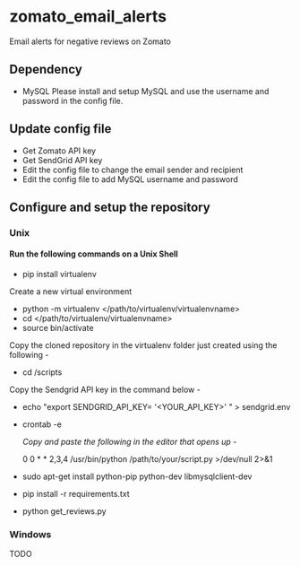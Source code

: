 # zomato_email_alerts
Email alerts for negative reviews on Zomato

## Dependency
* MySQL
  Please install and setup MySQL and use the username and password in the config file.

## Update config file
* Get Zomato API key
* Get SendGrid API key
* Edit the config file to change the email sender and recipient
* Edit the config file to add MySQL username and password

## Configure and setup the repository
### Unix

#### Run the following commands on a Unix Shell
* pip install virtualenv

Create a new virtual environment

* python -m virtualenv </path/to/virtualenv/virtualenvname>
* cd </path/to/virtualenv/virtualenvname>
* source bin/activate

Copy the cloned repository in the virtualenv folder just created using the following -

* cd <cloned repository>/scripts

Copy the Sendgrid API key in the command below - 

* echo "export SENDGRID_API_KEY= '<YOUR_API_KEY>' " > sendgrid.env

<!-- Set up cronjob for periodically running the script. -->
<!-- Runs the script and checks for negative reviews every Tuesday, Wednesday and Thursday at 0000hrs -->
* crontab -e

  _Copy and paste the following in the editor that opens up -_
  
  0 0 * * 2,3,4 /usr/bin/python /path/to/your/script.py >/dev/null 2>&1

* sudo apt-get install python-pip python-dev libmysqlclient-dev
* pip install -r requirements.txt
* python get_reviews.py

### Windows
TODO